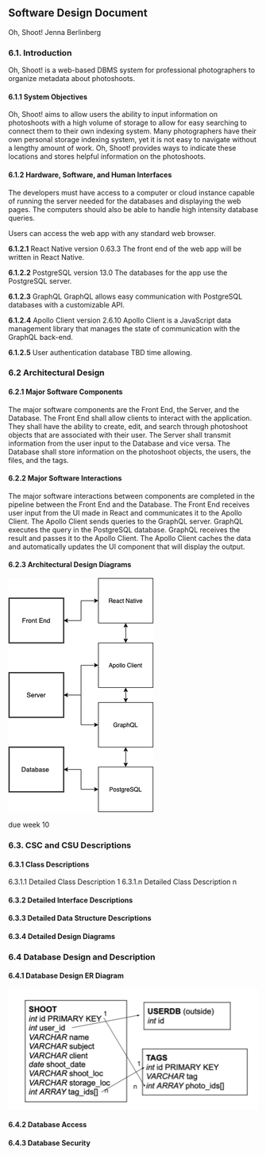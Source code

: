 ## Software Design Document
Oh, Shoot!
Jenna Berlinberg

### 6.1. Introduction
Oh, Shoot! is a web-based DBMS system for professional photographers to organize metadata about photoshoots.

#### 6.1.1 System Objectives
Oh, Shoot! aims to allow users the ability to input information on photoshoots with a high volume of storage to allow for easy searching to connect them to their own indexing system. Many photographers have their own personal storage indexing system, yet it is not easy to navigate without a lengthy amount of work. Oh, Shoot! provides ways to indicate these locations and stores helpful information on the photoshoots.

#### 6.1.2 Hardware, Software, and Human Interfaces

The developers must have access to a computer or cloud instance capable of running the server needed for the databases and displaying the web pages. The computers should also be able to handle high intensity database queries.

Users can access the web app with any standard web browser.

  __6.1.2.1__ React Native version 0.63.3
The front end of the web app will be written in React Native.

  __6.1.2.2__ PostgreSQL version 13.0
The databases for the app use the PostgreSQL server.

  __6.1.2.3__ GraphQL
GraphQL allows easy communication with PostgreSQL databases with a customizable API.

  __6.1.2.4__ Apollo Client version 2.6.10
Apollo Client is a JavaScript data management library that manages the state of communication with the GraphQL back-end.

  __6.1.2.5__ User authentication database
TBD time allowing.

### 6.2 Architectural Design

#### 6.2.1 Major Software Components
The major software components are the Front End, the Server, and the Database.
The Front End shall allow clients to interact with the application. They shall have the ability to create, edit, and search through photoshoot objects that are associated with their user.
The Server shall transmit information from the user input to the Database and vice versa.
The Database shall store information on the photoshoot objects, the users, the files, and the tags.

#### 6.2.2 Major Software Interactions
The major software interactions between components are completed in the pipeline between the Front End and the Database.
The Front End receives user input from the UI made in React and communicates it to the Apollo Client. The Apollo Client sends queries to the GraphQL server. GraphQL executes the query in the PostgreSQL database.
GraphQL receives the result and passes it to the Apollo Client. The Apollo Client caches the data and automatically updates the UI component that will display the output.

#### 6.2.3 Architectural Design Diagrams
![Architectural Design](/sdf/img/arch_design.png)

due week 10
### 6.3. CSC and CSU Descriptions
#### 6.3.1 Class Descriptions
6.3.1.1 Detailed Class Description 1
6.3.1.n Detailed Class Description n
#### 6.3.2 Detailed Interface Descriptions
#### 6.3.3 Detailed Data Structure Descriptions
#### 6.3.4 Detailed Design Diagrams

### 6.4 Database Design and Description
#### 6.4.1 Database Design ER Diagram

![Database Schema](/sdf/img/schema.png)

#### 6.4.2 Database Access
#### 6.4.3 Database Security
